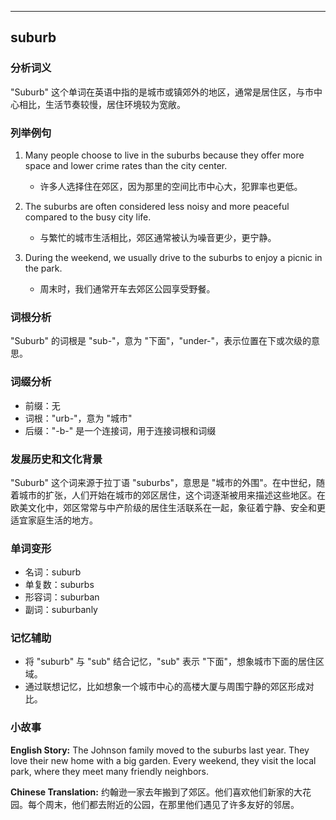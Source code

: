 
---------------
## suburb
### 分析词义
"Suburb" 这个单词在英语中指的是城市或镇郊外的地区，通常是居住区，与市中心相比，生活节奏较慢，居住环境较为宽敞。

### 列举例句
1. Many people choose to live in the suburbs because they offer more space and lower crime rates than the city center.
   - 许多人选择住在郊区，因为那里的空间比市中心大，犯罪率也更低。

2. The suburbs are often considered less noisy and more peaceful compared to the busy city life.
   - 与繁忙的城市生活相比，郊区通常被认为噪音更少，更宁静。

3. During the weekend, we usually drive to the suburbs to enjoy a picnic in the park.
   - 周末时，我们通常开车去郊区公园享受野餐。

### 词根分析
"Suburb" 的词根是 "sub-"，意为 "下面"，"under-"，表示位置在下或次级的意思。

### 词缀分析
- 前缀：无
- 词根："urb-"，意为 "城市"
- 后缀："-b-" 是一个连接词，用于连接词根和词缀

### 发展历史和文化背景
"Suburb" 这个词来源于拉丁语 "suburbs"，意思是 "城市的外围"。在中世纪，随着城市的扩张，人们开始在城市的郊区居住，这个词逐渐被用来描述这些地区。在欧美文化中，郊区常常与中产阶级的居住生活联系在一起，象征着宁静、安全和更适宜家庭生活的地方。

### 单词变形
- 名词：suburb
- 单复数：suburbs
- 形容词：suburban
- 副词：suburbanly

### 记忆辅助
- 将 "suburb" 与 "sub" 结合记忆，"sub" 表示 "下面"，想象城市下面的居住区域。
- 通过联想记忆，比如想象一个城市中心的高楼大厦与周围宁静的郊区形成对比。

### 小故事
**English Story:**
The Johnson family moved to the suburbs last year. They love their new home with a big garden. Every weekend, they visit the local park, where they meet many friendly neighbors.

**Chinese Translation:**
约翰逊一家去年搬到了郊区。他们喜欢他们新家的大花园。每个周末，他们都去附近的公园，在那里他们遇见了许多友好的邻居。

